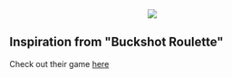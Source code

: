 <a href="https://github.com/Neurs12/table_roulette/releases">
    <div align=center>
        <img src="https://github.com/Neurs12/table_roulette/assets/31346263/e572839f-8851-4906-8041-f27e0856339c" />
    </div>
</a>

## Inspiration from "Buckshot Roulette"

Check out their game [here](https://mikeklubnika.itch.io/buckshot-roulette)
